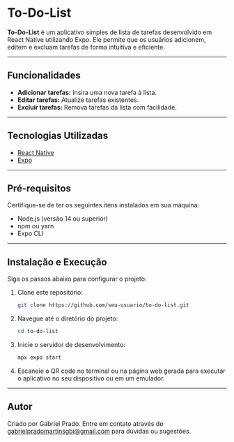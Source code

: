 # To-Do-List

**To-Do-List** é um aplicativo simples de lista de tarefas desenvolvido em React Native utilizando Expo. Ele permite que os usuários adicionem, editem e excluam tarefas de forma intuitiva e eficiente.

---

## Funcionalidades

- **Adicionar tarefas:** Insira uma nova tarefa à lista.
- **Editar tarefas:** Atualize tarefas existentes.
- **Excluir tarefas:** Remova tarefas da lista com facilidade.

---

## Tecnologias Utilizadas

- [React Native](https://reactnative.dev/)
- [Expo](https://expo.dev/)

---

## Pré-requisitos

Certifique-se de ter os seguintes itens instalados em sua máquina:

- Node.js (versão 14 ou superior)
- npm ou yarn
- Expo CLI

---

## Instalação e Execução

Siga os passos abaixo para configurar o projeto:

1. Clone este repositório:
   ```bash
   git clone https://github.com/seu-usuario/to-do-list.git
2. Navegue até o diretório do projeto:
   ```bash
   cd to-do-list
3. Inicie o servidor de desenvolvimento:
   ```bash
   mpx expo start
4. Escaneie o QR code no terminal ou na página web gerada para executar o aplicativo no seu dispositivo ou em um emulador.

---

## Autor

Criado por Gabriel Prado. Entre em contato através de gabrielpradomartinsgbi@gmail.com para dúvidas ou sugestões.
